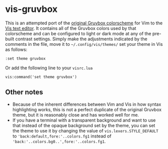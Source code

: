 vis-gruvbox
===========

This is an attempted port of the [original Gruvbox colorscheme](https://github.com/morhetz/gruvbox) for Vim to the [Vis text editor](https://github.com/martanne/vis). It contains all of the Gruvbox colors used by that colorscheme and can be configured to light or dark mode at any of the pre-built contrast settings. Simply make the adjustments indicated by the comments in the file, move it to `~/.config/vis/themes/` set your theme in Vis as follows:

    :set theme gruvbox

Or add the following line to your `visrc.lua`

    vis:command('set theme gruvbox')

Other notes
-----------

 - Because of the inherent differences between Vim and Vis in how syntax highlighting works, this is not a perfect duplicate of the original Gruvbox theme, but it is reasonably close and has worked well for me.
 - If you have a terminal with a transparent background and want to use that instead of the opaque background set by the theme, you can set the theme to use it by changing the value of `vis.lexers.STYLE_DEFAULT` to `'back:default,fore:'..colors.fg1` instead of `'back:'..colors.bg0..',fore:'..colors.fg1`.

